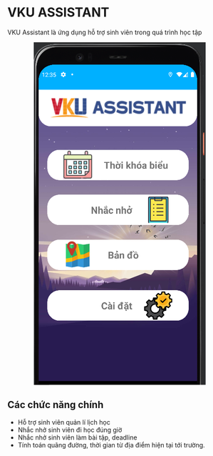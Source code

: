 # VKU ASSISTANT

VKU Assistant là ứng dụng hỗ trợ sinh viên trong quá trình học tập
<div align="center">
  <kbd>
    <img src="pic1.png" />
  </kbd>
</div>

## Các chức năng chính
- Hỗ trợ sinh viên quản lí lịch học
- Nhắc nhở sinh viên đi học đúng giờ
- Nhắc nhở sinh viên làm bài tập, deadline
- Tính toán quãng đường, thời gian từ địa điểm hiện tại tới trường.
